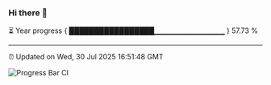 ### Hi there 👋

⏳ Year progress { █████████████████▁▁▁▁▁▁▁▁▁▁▁▁▁ } 57.73 %

---

⏰ Updated on Wed, 30 Jul 2025 16:51:48 GMT

![Progress Bar CI](https://github.com/IshwaranRudhara/GIT-ACTION/workflows/Progress%20Bar%20CI/badge.svg)
